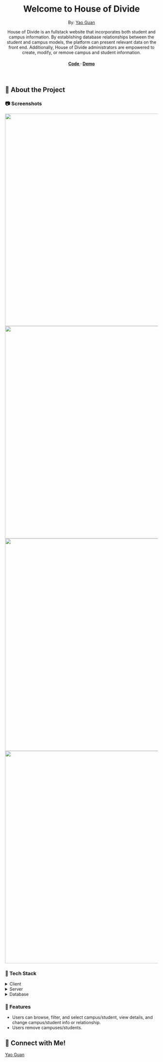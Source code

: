 <div align="center">

   <!-- <img src="https://i.imgur.com/vad5L2s.png" alt="logo" width="10%" height="10%" /> -->
  <h1>Welcome to House of Divide</h1>
  
  By: <a href="https://github.com/yaosterg">Yao Guan</a> 
  
  <p>
        House of Divide is an fullstack website that incorporates both student and campus information. By establishing database relationships between the student and campus models, the platform can present relevant data on the front end. Additionally, House of Divide administrators are empowered to create, modify, or remove campus and student information.
  </p>
  
<h4>
    <a href="https://github.com/yaosterg/house_of_divide.git"> Code </a>
      <span> · </span>
    <a href="https://houseofdividee.vercel.app/"> Demo </a>
  </h4>
</div>

<br />

<!-- About the Project -->

## :star2: About the Project

<!-- Screenshots -->

### :camera: Screenshots

<div> 
  <img src="https://i.imgur.com/DWs1xgF.png alt="homepage screenshot" width="700" height="auto"" />
</div>

<div> 
  <img src="https://i.imgur.com/bDTAiqy.png alt="homepage screenshot" width="700" height="auto"" />
</div>
<div> 
  <img src="https://i.imgur.com/mDD1sLh.png alt="Allproducts screenshot" width="700" height="auto"" />
</div>
<div> 
  <img src="https://i.imgur.com/4G917Oe.jpg alt="singleproduct screenshot" width="700" height="auto"" />
</div>

<!-- TechStack -->

### :space_invader: Tech Stack

<details>
  <summary>Client</summary>
  <ul>
    <li><a href="https://reactjs.org/">React.js</a></li>
  </ul>
</details>

<details>
  <summary>Server</summary>
  <ul>
    <li><a href="https://nodejs.org/en">Node</a></li>
    <li><a href="https://expressjs.com/">Express.js</a></li>
    <li><a href="https://redux.js.org/">Redux</a></li>
  </ul>
</details>

<details>
<summary>Database</summary>
  <ul>
    <li><a href="https://www.postgresql.org/">PostgreSQL</a></li>
    <li><a href="https://sequelize.org/">Sequelize</a></li>
  </ul>
</details>

<!-- Features -->

### :dart: Features

- Users can browse, filter, and select campus/student, view details, and change campus/student info or relationship.
- Users remove campuses/students.

<!-- Run Locally -->

<!-- Contact -->

## :handshake: Connect with Me!

<a href="https://www.linkedin.com/in/yaozguan/">Yao Guan</a>
